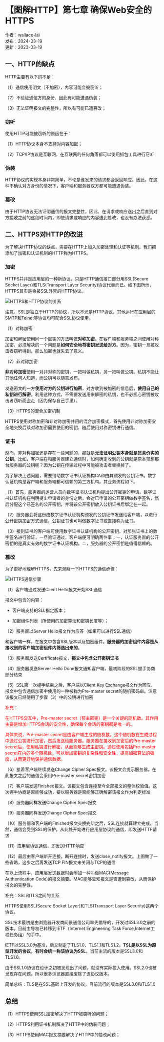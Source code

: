 # 【图解HTTP】第七章 确保Web安全的HTTPS

作者：wallace-lai <br/>
发布：2024-03-19 <br/>
更新：2023-03-19 <br/>

## 一、HTTP的缺点

HTTP主要有以下的不足：

（1）通信使用明文（不加密），内容可能会被窃听；

（2）不验证通信方的身份，因此有可能遭遇伪装；

（3）无法证明报文的完整性，所以有可能已遭篡改；

### 窃听

使用HTTP可能被窃听的原因在于：

（1）HTTP协议本身不支持对内容加密；

（2）TCP/IP协议是互联网，在互联网的任何角落都可以使用抓包工具进行窃听

### 伪装

HTTP协议的实现本身非常简单，不论是谁发来的请求都会返回响应。因此，在这种不确认对方身份的情况下，客户端和服务器双方都可能遭遇伪装。

### 篡改

由于HTTP协议无法证明通信的报文完整性，因此，在请求或响应送出之后直到对方接收之前的这段时间内，即使请求或响应的内容遭到篡改，也没有办法获悉。


## 二、HTTPS对HTTP的改进

为了解决HTTP协议的缺点，需要在HTTP上加入加密处理和认证等机制。我们把添加了加密和认证机制的HTTP称为HTTPS。

### 加密

HTTPS并非是应用层的一种新协议。只是HTTP通信接口部分用SSL(Secure Socket Layer)和TLS(Transport Layer Security)协议代替而已。如下图所示，HTTPS其实是身披SSL外壳的HTTP协议。

![HTTPS和HTTP协议的关系](../media/images/Network/http0.png)

注意，SSL是独立于HTTP的协议，所以不光是HTTP协议，其他运行在应用层的SMTP和Telnet等协议均可配合SSL协议使用。

（1）对称加密

加密和解密使用同一个密钥的方法叫做**对称加密**。在客户端和服务端之间使用对称加密，必须解决的一个问题是**如何安全地将密钥发送给对方**。因为，密钥一旦被攻击者窃听得到，那么加密也就失去了意义。

（2）非对称加密

**非对称加密**使用一对非对称的密钥，一把叫做私钥，另一把叫做公钥。私钥不能让其他任何人知道，而公钥可以随意发布。

发送密文的一方**使用对方的公钥进行加密**，对方收到被加密的信息后，**使用自己的私钥进行解密**。利用这种方式，不需要发送用来解密的私钥，也不必担心密钥被攻击者窃听而盗走（因为保存自己手里）。

（3）HTTPS的混合加密机制

HTTPS使用对称加密和非对称加密并用的混合加密模式，首先使用非对称加密安全地交换后续对称加密需要使用的密钥，随后使用对称密钥进行通信。

### 证书

然而，非对称加密还是存在一些问题的，那就是**无法证明公钥本身就是货真价实的公钥**。比如，客户端在和服务器建立通信时，如何确定收到的公钥就是原本预想那台服务器的公钥呢？因为公钥在传输过程中可能被攻击者替换掉了。

为了解决上述问题，需要借助数字证书认证机构CA和由其颁发的公钥证书。数字认证机构是客户端和服务端都可信赖的第三方机构。其业务流程如下。

（1）首先，服务器的运营人员向数字证书认证机构提出公开密钥的申请。数字证书认证机构在判明提出申请者的身份之后，会对已申请的公开密钥做数字签名，然后分配这个已签名的公开密钥，并将该公开密钥放入公钥证书后绑定在一起。

（2）服务器会将这份由数字证书认证机构颁发的公钥证书发送给客户端，以进行公开密钥加密方式通信。公钥证书也可叫做数字证书或直接称为证书。

（3）接到证书的客户端可使用数字证书认证机构的公开密钥，对那张证书上的数字签名进行验证，一旦验证通过，客户端便可明确两件事：一，认证服务器的公开密钥的是真实有效的数字证书认证机构。二，服务器的公开密钥是值得信赖的。

### 篡改

为了更好地理解HTTPS，先来观察一下HTTPS的通信步骤：

![HTTPS通信步骤](../media/images/Network/http1.png)

（1）客户端通过发送Client Hello报文开始SSL通信

报文中包含的内容：

- 客户端支持的SLL指定版本；

- 加密组件列表（所使用的加密算法和密钥长度等）；

（2）服务器以Server Hello报文作为应答（如果可以进行SSL通信）

和客户端一样，在报文中包含SSL版本以及加密组件。**服务器的加密组件内容是从接收到的客户端加密组件内筛选出来的**。

（3）服务器发送Certificate报文，**报文中包含公开密钥证书**

（4）服务器发送Server Hello Done报文通知客户端，最初阶段的SSL握手协商部分结束

（5）SSL第一次握手结束之后，客户端以Client Key Exchange报文作为回应。报文中包含通信加密中使用的一种被称为Pre-master secret的随机密码串。注意该报文已经使用了步骤（3）中的公钥进行加密

<p style="color: red;">
补充：
</p>

<p style="color: red;">
在HTTPS交互中，Pre-master secret（预主密钥）是一个关键的随机数。其作用主要是增加HTTPS会话的安全性，确保每个会话的密钥都是唯一的。
</p>

<p style="color: red;">
具体来说，Pre-master secret是由客户端生成的随机数。这个随机数在生成过程中通过公钥进行加密，然后发送给服务器。服务器在接收到加密后的Pre-master secret后，使用私钥进行解密，从而能够生成主密钥。通过使用包括Pre-master secret在内的多个随机数，可以增加密钥的复杂性和安全性，提高加密算法的强度，从而更好地保护通信数据。
</p>

（6）接着客户端继续发送Change Cipher Spec报文。该报文会提示服务器，在此报文之后的通信会采用Pre-master secret密钥加密

（7）客户端发送Finished报文。该报文包含连接至今全部报文的整体校验值。这次握手协商是否能够成功，要以服务器是否能够正确解密该报文作为判定标准

（8）服务器同样发送Change Cipher Spec报文

（9）服务器同样发送Change Cipher Spec报文

（10）服务器和客户端的Finished报文交换完毕之后，SSL连接就算建立完成。当然，通信会受到SSL的保护。从此处开始进行应用层协议的通信，即发送HTTP请求

（11）应用层协议通信，即发送HTTP响应

（12）最后由客户端断开连接。断开连接时，发送close_notify报文。上图做了一些省略，这步之后再发送TCP FIN报文来关闭与TCP的通信

在以上流程中，应用层发送数据时会附加一种叫做MAC(Message Authentication Code)的报文摘要。MAC能够查知报文是否遭到篡改，从而保护报文的完整性。

补充：SSL和TLS之间的关系

HTTPS使用SSL(Secure Socket Layer)和TLS(Transport Layer Security)这两个协议。

SSL技术最初是由浏览器开发商网景通信公司率先倡导的，开发过SSL3.0之前的版本。目前主导权已转移到IETF（Internet Engineering Task Force,Internet工程任务组）的手中。

IETF以SSL3.0为基准，后又制定了TLS1.0、TLS1.1和TLS1.2。**TSL是以SSL为原型开发的协议，有时会统一称该协议为SSL**。当前主流的版本是SSL3.0和TLS1.0。

由于SSL1.0协议在设计之初被发现出了问题，就没有实际投入使用。SSL2.0也被发现存在问题，所以很多浏览器直接废除了该协议版本。

简单总结：TLS是在SSL基础上开发的协议，目前流行的版本是SSL3.0和TLS1.0

## 总结

（1）HTTPS使用SSL加密解决了HTTP被窃听的问题；

（2）HTTPS利用证书机制解决了HTTP中的伪装问题；

（3）HTTPS使用MAC报文摘要解决了HTTP中的篡改问题；